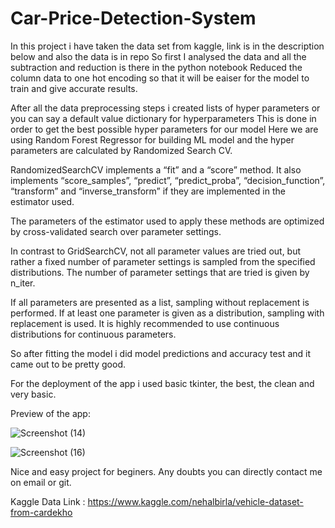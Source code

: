 # Car-Price-Detection-System

In this project i have taken the data set from kaggle, link is in the description below and also the data is in repo
So first I analysed the data and all the subtraction and reduction is there in the python notebook
Reduced the column data to one hot encoding so that it will be eaiser for the model to train and give accurate results.

After all the data preprocessing steps i created lists of hyper parameters or you can say a default value dictionary for hyperparameters 
This is done in order to get the best possible hyper parameters for our model
Here we are using Random Forest Regressor for building ML model and the hyper parameters are calculated by Randomized Search CV.

RandomizedSearchCV implements a “fit” and a “score” method. It also implements “score_samples”, “predict”, “predict_proba”, “decision_function”, “transform” and “inverse_transform” if they are implemented in the estimator used.

The parameters of the estimator used to apply these methods are optimized by cross-validated search over parameter settings.

In contrast to GridSearchCV, not all parameter values are tried out, but rather a fixed number of parameter settings is sampled from the specified distributions. The number of parameter settings that are tried is given by n_iter.

If all parameters are presented as a list, sampling without replacement is performed. If at least one parameter is given as a distribution, sampling with replacement is used. It is highly recommended to use continuous distributions for continuous parameters.

So after fitting the model i did model predictions and accuracy test and it came out to be pretty good.

For the deployment of the app i used basic tkinter, the best, the clean and very basic.

Preview of the app:

![Screenshot (14)](https://user-images.githubusercontent.com/36771361/127529267-bc08d3fb-e48c-4ace-bcb3-d15fc8e02efd.png)         


![Screenshot (16)](https://user-images.githubusercontent.com/36771361/127529464-12160744-3866-40be-90a4-d0fef6d64a0b.png)

Nice and easy project for beginers.
Any doubts you can directly contact me on email or git.

Kaggle Data Link : https://www.kaggle.com/nehalbirla/vehicle-dataset-from-cardekho
